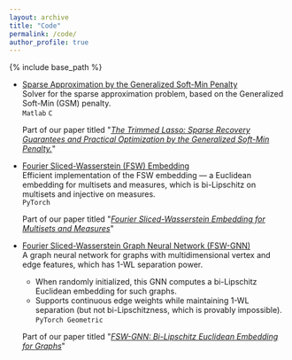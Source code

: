 ```yaml
---
layout: archive
title: "Code"
permalink: /code/
author_profile: true
---
```


{% include base_path %}

- [Sparse Approximation by the Generalized Soft-Min Penalty](https://github.com/tal-amir/sparse-approximation-gsm)  
  Solver for the sparse approximation problem, based on the Generalized Soft-Min (GSM) penalty.  
  `Matlab` `C`

  Part of our paper titled "[*The Trimmed Lasso: Sparse Recovery Guarantees and Practical Optimization by the Generalized Soft-Min Penalty.*](https://tal-amir.github.io/publication/2021-09%20The%20Trimmed%20Lasso)"  
  
- [Fourier Sliced-Wasserstein (FSW) Embedding](https://tal-amir.github.io/soon/)  
  Efficient implementation of the FSW embedding — a Euclidean embedding for multisets and measures, which is bi-Lipschitz on multisets and injective on measures.  
  `PyTorch`

  Part of our paper titled "[*Fourier Sliced-Wasserstein Embedding for Multisets and Measures*](https://tal-amir.github.io/publication/2024-05%20Fourier%20Sliced-Wasserstein%20Embedding)"
  
- [Fourier Sliced-Wasserstein Graph Neural Network (FSW-GNN)](https://tal-amir.github.io/soon/)  
  A graph neural network for graphs with multidimensional vertex and edge features, which has 1-WL separation power.  
  - When randomly initialized, this GNN computes a bi-Lipschitz Euclidean embedding for such graphs.  
  - Supports continuous edge weights while maintaining 1-WL separation (but not bi-Lipschitzness, which is provably impossible).
  `PyTorch Geometric`
    
  Part of our paper titled "[*FSW-GNN: Bi-Lipschitz Euclidean Embedding for Graphs*](https://tal-amir.github.io/soon/)"

  
[//]: <> (  https://github.com/tal-amir/fsw-gnn  )
